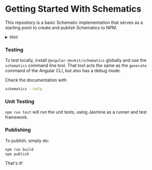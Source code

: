 # Getting Started With Schematics

This repository is a basic Schematic implementation that serves as a starting point to create and publish Schematics to NPM.


<details>
<summary>Hint</summary>
  
<p>

```HTML
<b>test</b>  
```

</p>
</details>


### Testing

To test locally, install `@angular-devkit/schematics` globally and use the `schematics` command line tool. That tool acts the same as the `generate` command of the Angular CLI, but also has a debug mode.

Check the documentation with
```bash
schematics --help
```

### Unit Testing

`npm run test` will run the unit tests, using Jasmine as a runner and test framework.

### Publishing

To publish, simply do:

```bash
npm run build
npm publish
```

That's it!
 
